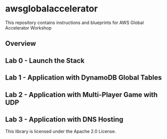 # awsglobalaccelerator
This repository contains instructions and blueprints for AWS Global Accelerator Workshop


## Overview


## Lab 0 - Launch the Stack


## Lab 1 - Application with DynamoDB Global Tables 
## Lab 2 - Application with Multi-Player Game with UDP 
## Lab 3 - Application with DNS Hosting 


This library is licensed under the Apache 2.0 License. 
